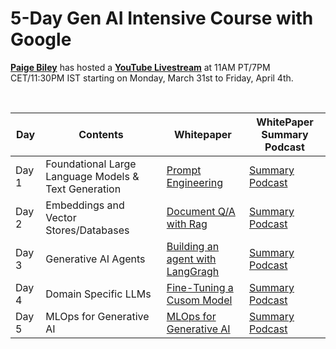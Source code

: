 # 5-Day Gen AI Intensive Course with Google <br>
**[Paige Biley](https://x.com/DynamicWebPaige?ref_src=twsrc%5Egoogle%7Ctwcamp%5Eserp%7Ctwgr%5Eauthor)** has hosted a **[YouTube Livestream](https://www.youtube.com/playlist?list=PLqFaTIg4myu-lbBTrUpoQQIzZZxvrOaP5)** at 11AM PT/7PM CET/11:30PM IST starting on Monday, March 31st to Friday, April 4th.

<br>

|Day  |Contents|Whitepaper|WhitePaper Summary Podcast|
|-----|--------|----------|--------------------------|
|Day 1|Foundational Large Language Models & Text Generation|[Prompt Engineering](https://www.kaggle.com/whitepaper-prompt-engineering)|[Summary Podcast](https://www.youtube.com/watch?v=Na3O4Pkbp-U&list=PLqFaTIg4myu_yKJpvF8WE2JfaG5kGuvoE&index=2)|
|Day 2|Embeddings and Vector Stores/Databases|[Document Q/A with Rag](https://www.kaggle.com/whitepaper-embeddings-and-vector-stores)|[Summary Podcast](https://www.youtube.com/watch?v=xCAVsst6WJ8&list=PLqFaTIg4myu_yKJpvF8WE2JfaG5kGuvoE&index=4)|
|Day 3|Generative AI Agents|[Building an agent with LangGragh](https://www.kaggle.com/whitepaper-agents)|[Summary Podcast](https://www.youtube.com/watch?v=D3Kaqz7VW28&list=PLqFaTIg4myu_yKJpvF8WE2JfaG5kGuvoE&index=5)|
|Day 4|Domain Specific LLMs|[Fine-Tuning a Cusom Model](https://www.kaggle.com/whitepaper-solving-domains-specific-problems-using-llms)|[Summary Podcast](https://www.youtube.com/watch?v=MWqspvVvNzA&list=PLqFaTIg4myu_yKJpvF8WE2JfaG5kGuvoE&index=7)|
|Day 5|MLOps for Generative AI|[MLOps for Generative AI](https://www.kaggle.com/whitepaper-operationalizing-generative-ai-on-vertex-ai-using-mlops)|[Summary Podcast](https://www.youtube.com/watch?v=Hbk8UXavHrk&list=PLqFaTIg4myu_yKJpvF8WE2JfaG5kGuvoE&index=8)|

